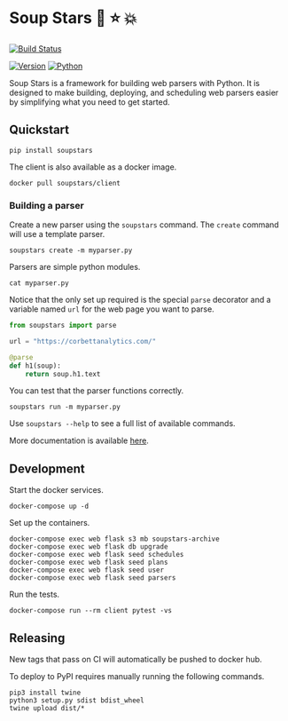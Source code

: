 # Soup Stars :stew: :star: :boom:

[![Build Status](https://travis-ci.org/soupstars/soupstars.svg?branch=master)](https://travis-ci.org/soupstars/soupstars)
<!-- [![Coverage Status](https://coveralls.io/repos/github/tjwaterman99/soupstars/badge.svg?branch=master)](https://coveralls.io/github/tjwaterman99/soupstars?branch=master) -->
<!-- [![Docs](https://readthedocs.org/projects/soupstars/badge/?version=latest)](https://soupstars.readthedocs.io/en/latest/?badge=latest) -->
[![Version](https://badge.fury.io/py/soupstars.svg)](https://badge.fury.io/py/soupstars)
[![Python](https://img.shields.io/pypi/pyversions/soupstars.svg)](https://pypi.org/project/soupstars/)

Soup Stars is a framework for building web parsers with Python. It is designed to make building, deploying, and scheduling web parsers easier by simplifying what you need to get started.

## Quickstart

```
pip install soupstars
```

The client is also available as a docker image.

```
docker pull soupstars/client
```

### Building a parser

Create a new parser using the `soupstars` command. The `create` command will use a template parser.

```
soupstars create -m myparser.py
```

Parsers are simple python modules.

```
cat myparser.py
```

Notice that the only set up required is the special `parse` decorator and a variable named `url` for the web page you want to parse.

```python
from soupstars import parse

url = "https://corbettanalytics.com/"

@parse
def h1(soup):
    return soup.h1.text
```

You can test that the parser functions correctly.

```
soupstars run -m myparser.py
```

Use `soupstars --help` to see a full list of available commands.

More documentation is available [here](http://soupstars-docs.s3-website-us-west-2.amazonaws.com/).

## Development

Start the docker services.

```
docker-compose up -d
```

Set up the containers.

```
docker-compose exec web flask s3 mb soupstars-archive
docker-compose exec web flask db upgrade
docker-compose exec web flask seed schedules
docker-compose exec web flask seed plans
docker-compose exec web flask seed user
docker-compose exec web flask seed parsers
```

Run the tests.

```
docker-compose run --rm client pytest -vs
```

## Releasing

New tags that pass on CI will automatically be pushed to docker hub.

To deploy to PyPI requires manually running the following commands.

```
pip3 install twine
python3 setup.py sdist bdist_wheel
twine upload dist/*
```
